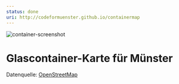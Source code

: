 ```yaml
---
status: done
uri: http://codeformuenster.github.io/containermap
---
```


![container-screenshot](https://cloud.githubusercontent.com/assets/6351193/12307881/5716a608-ba42-11e5-95f0-4ab27fc6555b.jpg)



# Glascontainer-Karte für Münster

Datenquelle: [OpenStreetMap](https://openstreetmap.org)
